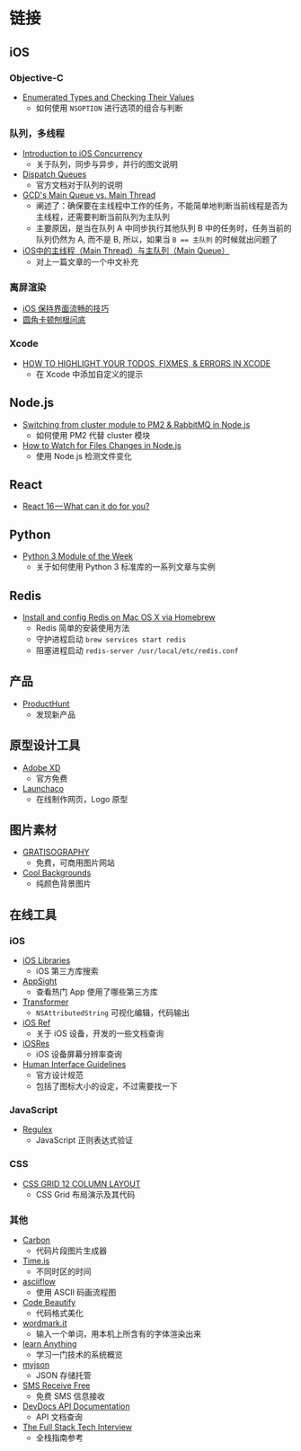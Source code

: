 # 链接

## iOS

### Objective-C

- [Enumerated Types and Checking Their Values](http://sam.dods.co/blog/2014/02/01/checking-for-a-value-in-a-bit-mask/)
    - 如何使用 `NSOPTION` 进行选项的组合与判断

### 队列，多线程

- [Introduction to iOS Concurrency](https://medium.com/shakuro/introduction-to-ios-concurrency-a5db1cf18fa6)
    - 关于队列，同步与异步，并行的图文说明
- [Dispatch Queues](https://developer.apple.com/library/content/documentation/General/Conceptual/ConcurrencyProgrammingGuide/OperationQueues/OperationQueues.html)
    - 官方文档对于队列的说明
- [GCD's Main Queue vs. Main Thread](http://blog.benjamin-encz.de/post/main-queue-vs-main-thread/)
    - 阐述了：确保要在主线程中工作的任务，不能简单地判断当前线程是否为主线程，还需要判断当前队列为主队列
    - 主要原因，是当在队列 A 中同步执行其他队列 B 中的任务时，任务当前的队列仍然为 A, 而不是 B, 所以，如果当 `B == 主队列` 的时候就出问题了
- [iOS中的主线程（Main Thread）与主队列（Main Queue）](http://blog.corneliamu.com/archives/74)
    - 对上一篇文章的一个中文补充

### 离屏渲染

- [iOS 保持界面流畅的技巧](https://blog.ibireme.com/2015/11/12/smooth_user_interfaces_for_ios/)
- [圆角卡顿刨根问底](http://awhisper.github.io/2016/03/12/滚动圆角卡顿刨根问底/)

### Xcode

- [HOW TO HIGHLIGHT YOUR TODOS, FIXMES, & ERRORS IN XCODE](https://krakendev.io/blog/generating-warnings-in-xcode)
    - 在 Xcode 中添加自定义的提示

## Node.js

- [Switching from cluster module to PM2 & RabbitMQ in Node.js](https://medium.com/the-node-js-collection/switching-from-cluster-module-to-pm2-rabbitmq-in-node-js-d0cce5eb96f4)
    - 如何使用 PM2 代替 cluster 模块
- [How to Watch for Files Changes in Node.js](http://thisdavej.com/how-to-watch-for-files-changes-in-node-js/)
    - 使用 Node.js 检测文件变化

## React

- [React 16 — What can it do for you?](https://blog.bitsrc.io/react-16-what-can-it-do-for-you-part-1-e2ee4b9022fb)

## Python

- [Python 3 Module of the Week](https://pymotw.com/3/)
    - 关于如何使用 Python 3 标准库的一系列文章与实例

## Redis

- [Install and config Redis on Mac OS X via Homebrew](https://medium.com/@petehouston/install-and-config-redis-on-mac-os-x-via-homebrew-eb8df9a4f298)
    - Redis 简单的安装使用方法
    - 守护进程启动 `brew services start redis`
    - 阻塞进程启动 `redis-server /usr/local/etc/redis.conf`

## 产品

- [ProductHunt](https://www.producthunt.com)
    - 发现新产品

## 原型设计工具

- [Adobe XD](https://www.adobe.com/tw/products/xd.html)
    - 官方免费
- [Launchaco](https://www.launchaco.com)
    - 在线制作网页，Logo 原型

## 图片素材

- [GRATISOGRAPHY](https://gratisography.com)
    - 免费，可商用图片网站
- [Cool Backgrounds](https://coolbackgrounds.io)
    - 纯颜色背景图片

## 在线工具

### iOS

- [iOS Libraries](http://ioslibraries.co)
    - iOS 第三方库搜索
- [AppSight](https://www.appsight.io)
    - 查看热门 App 使用了哪些第三方库
- [Transformer](https://andresinaka.github.io/Transformer/)
    - `NSAttributedString` 可视化编辑，代码输出
- [iOS Ref](https://iosref.com)
    - 关于 iOS 设备，开发的一些文档查询
- [iOSRes](http://iosres.com)
    - iOS 设备屏幕分辨率查询
- [Human Interface Guidelines](https://developer.apple.com/ios/human-interface-guidelines/overview/themes/)
    - 官方设计规范
    - 包括了图标大小的设定，不过需要找一下

### JavaScript

- [Regulex](https://jex.im/regulex)
    - JavaScript 正则表达式验证

### CSS

- [CSS GRID 12 COLUMN LAYOUT](https://erikmonjas.github.io/css-grid-12-column-layout/)
    - CSS Grid 布局演示及其代码

### 其他

- [Carbon](https://carbon.now.sh)
    - 代码片段图片生成器
- [Time.is](https://time.is)
    - 不同时区的时间
- [asciiflow](http://asciiflow.com)
    - 使用 ASCII 码画流程图
- [Code Beautify](https://codebeautify.org)
    - 代码格式美化
- [wordmark.it](https://wordmark.it)
    - 输入一个单词，用本机上所含有的字体渲染出来
- [learn Anything](https://learn-anything.xyz)
    - 学习一门技术的系统概览
- [myjson](http://myjson.com/api)
    - JSON 存储托管
- [SMS Receive Free](https://smsreceivefree.com)
    - 免费 SMS 信息接收
- [DevDocs API Documentation](https://devdocs.io)
    - API 文档查询
- [The Full Stack Tech Interview](https://arnaudbrousseau.com/notes/tech-interviews.html)
    - 全栈指南参考

